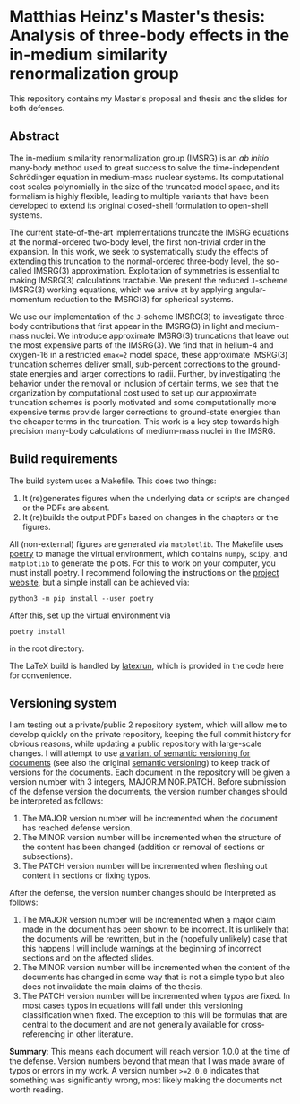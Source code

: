 # Matthias Heinz's Master's thesis: Analysis of three-body effects in the in-medium similarity renormalization group

This repository contains my Master's proposal and thesis and the slides for both defenses.

## Abstract

The in-medium similarity renormalization group (IMSRG)
is an *ab initio* many-body method used to great success
to solve the time-independent Schrödinger equation in medium-mass nuclear systems.
Its computational cost scales polynomially in the size of the truncated model space,
and its formalism is highly flexible,
leading to multiple variants that have been developed to extend its original closed-shell
formulation to open-shell systems.

The current state-of-the-art implementations truncate the IMSRG equations
at the normal-ordered two-body level,
the first non-trivial order in the expansion.
In this work, we seek to systematically study the effects
of extending this truncation to the normal-ordered three-body level,
the so-called IMSRG(3) approximation.
Exploitation of symmetries is essential to making IMSRG(3) calculations tractable.
We present the reduced `J`-scheme IMSRG(3) working equations,
which we arrive at by applying angular-momentum reduction to the IMSRG(3) for spherical systems.

We use our implementation of the `J`-scheme IMSRG(3)
to investigate three-body contributions
that first appear in the IMSRG(3)
in light and medium-mass nuclei.
We introduce approximate IMSRG(3) truncations
that leave out the most expensive parts of the IMSRG(3).
We find that in helium-4
and oxygen-16
in a restricted `emax=2` model space,
these approximate IMSRG(3) truncation schemes
deliver small, sub-percent corrections to the ground-state energies
and larger corrections to radii.
Further, by investigating the behavior
under the removal or inclusion of certain terms,
we see that the organization by computational cost
used to set up our approximate truncation schemes
is poorly motivated
and some computationally more expensive terms
provide larger corrections to ground-state energies
than the cheaper terms in the truncation.
This work is a key step towards
high-precision many-body calculations of medium-mass nuclei
in the IMSRG.

## Build requirements

The build system uses a Makefile.
This does two things:

1. It (re)generates figures when the underlying data or scripts are changed or the PDFs are absent.
2. It (re)builds the output PDFs based on changes in the chapters or the figures.

All (non-external) figures are generated via `matplotlib`.
The Makefile uses [poetry](https://python-poetry.org/) to manage the virtual environment,
which contains `numpy`, `scipy`, and `matplotlib` to generate the plots.
For this to work on your computer, you must install poetry.
I recommend following the instructions on the [project website](https://python-poetry.org/),
but a simple install can be achieved via:
```
python3 -m pip install --user poetry
```
After this, set up the virtual environment via
```
poetry install
```
in the root directory.

The LaTeX build is handled by [latexrun](https://github.com/aclements/latexrun),
which is provided in the code here for convenience.

## Versioning system

I am testing out a private/public 2 repository system,
which will allow me to develop quickly on the private repository,
keeping the full commit history for obvious reasons,
while updating a public repository with large-scale changes.
I will attempt to use [a variant of semantic versioning for documents](https://semverdoc.org/)
(see also the original [semantic versioning](https://semver.org/))
to keep track of versions for the documents.
Each document in the repository will be given a version number with 3 integers, MAJOR.MINOR.PATCH.
Before submission of the defense version the documents,
the version number changes should be interpreted as follows:

1. The MAJOR version number will be incremented when
   the document has reached defense version.
2. The MINOR version number will be incremented when
   the structure of the content has been changed
   (addition or removal of sections or subsections).
3. The PATCH version number will be incremented when
   fleshing out content in sections or fixing typos.

After the defense, the version number changes should be interpreted as follows:

1. The MAJOR version number will be incremented when
   a major claim made in the document has been shown to be incorrect.
   It is unlikely that the documents will be rewritten,
   but in the (hopefully unlikely) case that this happens
   I will include warnings at the beginning of incorrect sections and on the affected slides.
2. The MINOR version number will be incremented when
   the content of the documents has changed in some way that
   is not a simple typo but also does not invalidate the main claims of the thesis.
3. The PATCH version number will be incremented when
   typos are fixed.
   In most cases typos in equations will fall under this versioning classification when fixed.
   The exception to this will be formulas that are central to the document
   and are not generally available for cross-referencing in other literature.

**Summary**: This means each document will reach version 1.0.0 at the time of the defense.
Version numbers beyond that mean that I was made aware of typos or errors in my work.
A version number `>=2.0.0` indicates that something was significantly wrong,
most likely making the documents not worth reading.

